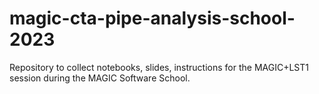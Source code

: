 # magic-cta-pipe-analysis-school-2023
Repository to collect notebooks, slides, instructions for the MAGIC+LST1 session during the MAGIC Software School.
